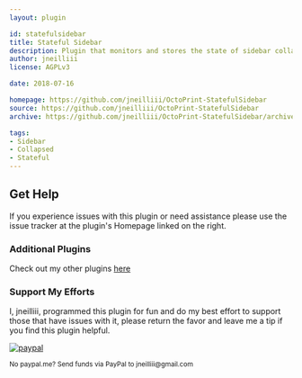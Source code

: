 ```yaml
---
layout: plugin

id: statefulsidebar
title: Stateful Sidebar
description: Plugin that monitors and stores the state of sidebar collapsed panels and restores that state upon next visit to OctoPrint.
author: jneilliii
license: AGPLv3

date: 2018-07-16

homepage: https://github.com/jneilliii/OctoPrint-StatefulSidebar
source: https://github.com/jneilliii/OctoPrint-StatefulSidebar
archive: https://github.com/jneilliii/OctoPrint-StatefulSidebar/archive/master.zip

tags:
- Sidebar
- Collapsed
- Stateful
---
```


## Get Help

If you experience issues with this plugin or need assistance please use the issue tracker at the plugin's Homepage linked on the right.

### Additional Plugins

Check out my other plugins [here](https://plugins.octoprint.org/by_author/#jneilliii)

### Support My Efforts
I, jneilliii, programmed this plugin for fun and do my best effort to support those that have issues with it, please return the favor and leave me a tip if you find this plugin helpful.

[![paypal](/assets/img/plugins/statefulsidebar/paypal-with-text.png)](https://paypal.me/jneilliii)

<small>No paypal.me? Send funds via PayPal to jneilliii&#64;gmail&#46;com</small>

